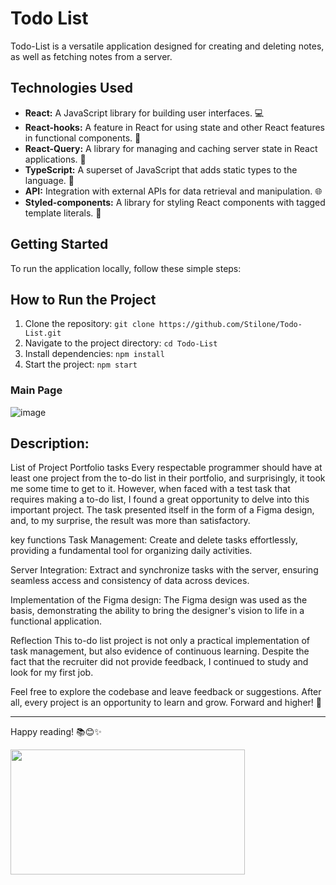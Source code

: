 # Todo List

Todo-List is a versatile application designed for creating and deleting notes, as well as fetching notes from a server.

## Technologies Used
- **React:** A JavaScript library for building user interfaces. 💻
- **React-hooks:** A feature in React for using state and other React features in functional components. 🎣
- **React-Query:** A library for managing and caching server state in React applications. 🔄
- **TypeScript:** A superset of JavaScript that adds static types to the language. 📝
- **API:** Integration with external APIs for data retrieval and manipulation. 🌐
- **Styled-components:** A library for styling React components with tagged template literals. 💅

## Getting Started
To run the application locally, follow these simple steps:

## How to Run the Project

1. Clone the repository: `git clone https://github.com/Stilone/Todo-List.git`
2. Navigate to the project directory: `cd Todo-List`
3. Install dependencies: `npm install`
4. Start the project: `npm start`

### Main Page

![image](https://github.com/Stilone/TodoList/assets/54247765/06ffb052-3c09-4ef9-8593-84aa57d2e7e3)


## Description:
List of Project Portfolio tasks
Every respectable programmer should have at least one project from the to-do list in their portfolio, and surprisingly, it took me some time to get to it. However, when faced with a test task that requires making a to-do list, I found a great opportunity to delve into this important project. The task presented itself in the form of a Figma design, and, to my surprise, the result was more than satisfactory.

key functions
Task Management: Create and delete tasks effortlessly, providing a fundamental tool for organizing daily activities.

Server Integration: Extract and synchronize tasks with the server, ensuring seamless access and consistency of data across devices.

Implementation of the Figma design: The Figma design was used as the basis, demonstrating the ability to bring the designer's vision to life in a functional application.

Reflection
This to-do list project is not only a practical implementation of task management, but also evidence of continuous learning. Despite the fact that the recruiter did not provide feedback, I continued to study and look for my first job.

Feel free to explore the codebase and leave feedback or suggestions. After all, every project is an opportunity to learn and grow. Forward and higher! 🚀


---

Happy reading! 📚😊✨

<img align="left" height="200" width="375" alt="" src="https://media.giphy.com/media/3oKHWtXlzTHeuVewtq/giphy.gif"/>
